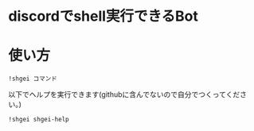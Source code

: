
# discordでshell実行できるBot

# 使い方

```
!shgei コマンド
```

以下でヘルプを実行できます(githubに含んでないので自分でつくってください。)
```
!shgei shgei-help
```
